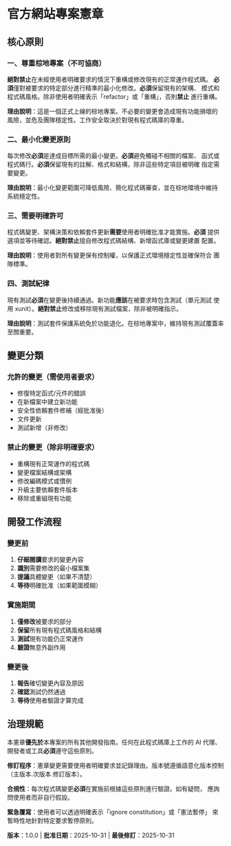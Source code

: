 <!--
同步影響報告：
- 版本：0.0.0 → 1.0.0（棕地專案初始憲章）
- 修改原則：N/A（初次建立）
- 新增章節：所有核心原則 + 治理規範
- 移除章節：N/A
- 模板狀態：⚠ 需檢查 .specify/templates/* 是否對齊
- 後續追蹤：驗證現有程式碼是否符合新憲章原則
-->

# 官方網站專案憲章

## 核心原則

### 一、尊重棕地專案（不可協商）

**絕對禁止**在未經使用者明確要求的情況下重構或修改現有的正常運作程式碼。
**必須**僅對被要求的特定部分進行精準的最小化修改。**必須**保留現有的架構、
模式和程式碼風格。除非使用者明確表示「refactor」或「重構」，否則**禁止**
進行重構。

**理由說明**：這是一個正式上線的棕地專案。不必要的變更會造成現有功能損壞的
風險，並危及團隊穩定性。工作安全取決於對現有程式碼庫的尊重。

### 二、最小化變更原則

每次修改**必須**是達成目標所需的最小變更。**必須**避免觸碰不相關的檔案、
函式或程式碼行。**必須**保留現有的註解、格式和結構，除非這些特定項目被明確
指定需要變更。

**理由說明**：最小化變更範圍可降低風險、簡化程式碼審查，並在棕地環境中維持
系統穩定性。

### 三、需要明確許可

程式碼變更、架構決策和依賴套件更新**需要**使用者明確批准才能實施。**必須**
提供選項並等待確認。**絕對禁止**擅自修改程式碼結構、新增函式庫或變更建置
配置。

**理由說明**：使用者對所有變更保有控制權，以保護正式環境穩定性並確保符合
團隊標準。

### 四、測試紀律

現有測試**必須**在變更後持續通過。新功能**應該**在被要求時包含測試（單元測試
使用 xunit）。**絕對禁止**修改或移除現有測試檔案，除非被明確指示。

**理由說明**：測試套件保護系統免於功能退化。在棕地專案中，維持現有測試覆蓋率
至關重要。

## 變更分類

### 允許的變更（需使用者要求）
- 修復特定函式/元件的錯誤
- 在新檔案中建立新功能
- 安全性依賴套件修補（經批准後）
- 文件更新
- 測試新增（非修改）

### 禁止的變更（除非明確要求）
- 重構現有正常運作的程式碼
- 變更檔案結構或架構
- 修改編碼模式或慣例
- 升級主要依賴套件版本
- 移除或重組現有功能

## 開發工作流程

### 變更前
1. **仔細閱讀**要求的變更內容
2. **識別**需要修改的最小檔案集
3. **提議**具體變更（如果不清楚）
4. **等待**明確批准（如果範圍模糊）

### 實施期間
1. **僅修改**被要求的部分
2. **保留**所有現有程式碼風格和結構
3. **測試**現有功能仍正常運作
4. **驗證**無意外副作用

### 變更後
1. **報告**確切變更內容及原因
2. **確認**測試仍然通過
3. **等待**使用者驗證才算完成

## 治理規範

本憲章**優先於**本專案的所有其他開發指南。任何在此程式碼庫上工作的 AI 代理、
開發者或工具**必須**遵守這些原則。

**修訂程序**：憲章變更需要使用者明確要求並記錄理由。版本號遵循語意化版本控制
（主版本.次版本.修訂版本）。

**合規性**：每次程式碼變更**必須**在實施前根據這些原則進行驗證。如有疑問，
應詢問使用者而非自行假設。

**緊急覆寫**：使用者可以透過明確表示「ignore constitution」或「憲法暫停」
來暫時性地針對特定要求暫停原則。

**版本**：1.0.0 | **批准日期**：2025-10-31 | **最後修訂**：2025-10-31
